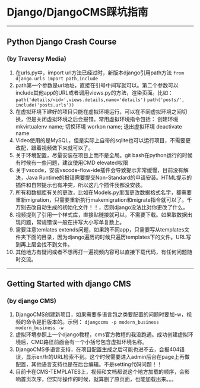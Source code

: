 # Django/DjangoCMS踩坑指南 #
----------

## Python Django Crash Course ##
###  (by Traversy Media) ###
1. 在urls.py中，import url方法已经过时，新版本django引用path方法 `from django.urls import path,include`
2. path第一个参数是url地址，直接在引号中间写就可以。第二个参数可以include其他app的URL或者调用views.py的方法，渲染页面。比如： `path('details/<id>',views.details,name='details')`  `path('posts/', include('posts.urls'))`
3. 在虚拟环境下建好的项目只能在虚拟环境运行，可以在不同虚拟环境之间切换，但是关闭虚拟环境之后会报错。常用虚拟环境指令包括： 创建环境 mkvirtualenv name; 切换环境 workon name; 退出虚拟环境 deactivate name
4. Video使用的是MySQL，但是实际上自带的sqlite也可以运行项目，不需要更改配，跟着视频做下来就可以了。
5. 关于环境配置，尽量安装在项目上而不是全局。git bash在python运行的时候有时候有一些问题，建议使用CMD elevated权限
6. 关于vscode，安装vscode-flow-ide插件会导致提示非常缓慢，目前没有解决，Java Runtime的报错需要提交Non-Standard的申请安装。HTML提示的插件和自带提示也有冲突，所以这几个插件我都没安装。
7. 所有和数据库有关的更改，比如在Models.py里面更改数据格式名字，都需要重新migration，只需要重新执行makemigration和migrate指令就可以了。千万别去改自动生成的初始化文件！！，否则django没法比对你更改了什么。
8. 视频提到了引用一个样式库，直接贴链接就可以，不需要下载。如果取数据出现问题，常规错误一般在拼写大小写单复数上。
9. 需要注意temlates extends问题，如果跨不同app，只需要写从templates文件夹下面的目录，因为django遍历的时候只遍历templates下的文件。URL写到再上层会找不到文件。
10. 其他地方有疑问或者不想再打一遍视频内容可以直接下载代码，有任何问题随时交流。

----------
## Getting Started with django CMS ##
###  (by django CMS) ###
1. DjangoCMS创建新项目，如果需要多语言包之类要配置的问题时要加-w，视频的命令是旧版本的。示例：
`djangocms -p modern_business modern_business -w`
2. 虚拟环境参照上一个django教程，cms官方教程的我没跑通。成功创建虚拟环境后，CMD路径前面会有一个小括号包含虚拟环境名称。
3. DjangoCMS多语言支持，在项目配置生成之后可能也进不去，会报404错误，显示en/fr的URL检索不到。这个时候需要进入admin后台在page上再做配置，其他语言支持也是在后台编辑。不是setting代码问题！！
4. 目前卡在CMS-TEMPLATES上，视频和文档都说这个地方加载的顺序，会影响首页次序，但实际操作的时候，就算删了原页面，也能加载出来。。。